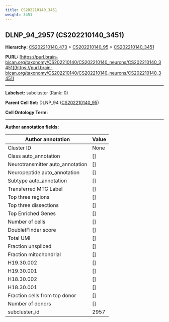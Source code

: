 ```yaml
---
title: CS202210140_3451
weight: 3451
---
```

## DLNP_94_2957 (CS202210140_3451)
<b>Hierarchy: </b>
[CS202210140_473](../CS202210140_473) >
[CS202210140_95](../CS202210140_95) >
[CS202210140_3451](../CS202210140_3451)

**PURL:** [https://purl.brain-bican.org/taxonomy/CS202210140/CS202210140_neurons/CS202210140_3451](https://purl.brain-bican.org/taxonomy/CS202210140/CS202210140_neurons/CS202210140_3451)

---


**Labelset:** subcluster (Rank: 0)

**Parent Cell Set:** DLNP_94 ([CS202210140_95](../CS202210140_95))



**Cell Ontology Term:** 

[MARKER GENES.]: #


---

[TRANSFERRED ANNOTATIONS.]: #


[AUTHOR ANNOTATION FIELDS.]: #


**Author annotation fields:**

| Author annotation | Value |
|-------------------|-------|
|Cluster ID|None|
|Class auto_annotation|[]|
|Neurotransmitter auto_annotation|[]|
|Neuropeptide auto_annotation|[]|
|Subtype auto_annotation|[]|
|Transferred MTG Label|[]|
|Top three regions|[]|
|Top three dissections|[]|
|Top Enriched Genes|[]|
|Number of cells|[]|
|DoubletFinder score|[]|
|Total UMI|[]|
|Fraction unspliced|[]|
|Fraction mitochondrial|[]|
|H19.30.002|[]|
|H19.30.001|[]|
|H18.30.002|[]|
|H18.30.001|[]|
|Fraction cells from top donor|[]|
|Number of donors|[]|
|subcluster_id|2957|
